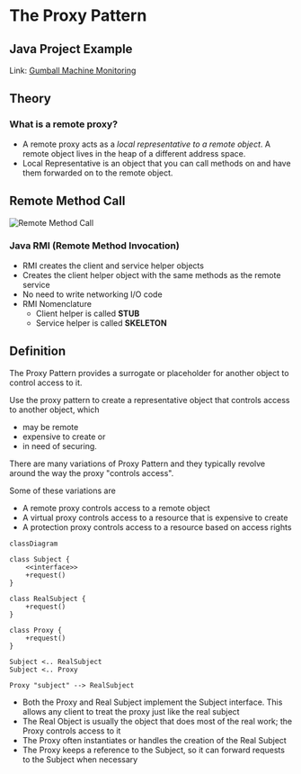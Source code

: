 # The Proxy Pattern

## Java Project Example
Link: [Gumball Machine Monitoring](https://github.com/akormous/design-patterns/tree/main/Code/ProxyPattern/)

## Theory

### What is a remote proxy?
- A remote proxy acts as a *local representative to a remote object*. A remote object lives in the heap of a different address space.
- Local Representative is an object that you can call methods on and have them forwarded on to the remote object.

## Remote Method Call
![Remote Method Call](ProxyPattern.png)

### Java RMI (Remote Method Invocation)
- RMI creates the client and service helper objects
- Creates the client helper object with the same methods as the remote service
- No need to write networking I/O code
- RMI Nomenclature
    - Client helper is called **STUB**
    - Service helper is called **SKELETON**


## Definition
The Proxy Pattern provides a surrogate or placeholder for another object to control access to it.

Use the proxy pattern to create a representative object that controls access to another object, which 
- may be remote
- expensive to create or 
- in need of securing.

There are many variations of Proxy Pattern and they typically revolve around the way the proxy "controls access". 

Some of these variations are

- A remote proxy controls access to a remote object
- A virtual proxy controls access to a resource that is expensive to create
- A protection proxy controls access to a resource based on access rights


```mermaid
classDiagram

class Subject {
    <<interface>>
    +request()
}

class RealSubject {
    +request()
}

class Proxy {
    +request()
}

Subject <.. RealSubject
Subject <.. Proxy

Proxy "subject" --> RealSubject
```

- Both the Proxy and Real Subject implement the Subject interface. This allows any client to treat the proxy just like the real subject
- The Real Object is usually the object that does most of the real work; the Proxy controls access to it
- The Proxy often instantiates or handles the creation of the Real Subject
- The Proxy keeps a reference to the Subject, so it can forward requests to the Subject when necessary